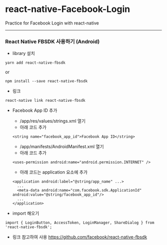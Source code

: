 # react-native-Facebook-Login

Practice for Facebook Login with react-native

---

### React Native FBSDK 사용하기 (Android)

- library 설치

```
yarn add react-native-fbsdk
```

or

```
npm install --save react-native-fbsdk
```

- 링크

```
react-native link react-native-fbsdk
```

- Facebook App ID 추가

  - /app/res/values/strings.xml 열기
  - 아래 코드 추가

  ```
  <string name="facebook_app_id">Facebook App ID</string>
  ```

  - /app/manifests/AndroidManifest.xml 열기
  - 아래 코드 추가

  ```
  <uses-permission android:name="android.permission.INTERNET" />
  ```

  - 아래 코드는 application 요소에 추가

  ```
  <application android:label="@string/app_name" ...>
    ...
    <meta-data android:name="com.facebook.sdk.ApplicationId" android:value="@string/facebook_app_id"/>
    ...
  </application>
  ```

- import 해오기

```
import { LoginButton, AccessToken, LoginManager, ShareDialog } from 'react-native-fbsdk';
```

- 링크 참고하여 사용
  https://github.com/facebook/react-native-fbsdk
